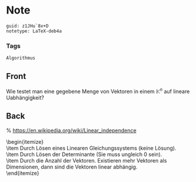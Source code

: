 # Note
```
guid: z1JHu`8x+D
notetype: LaTeX-deb4a
```

### Tags
```
Algorithmus
```

## Front
Wie testet man eine gegebene Menge von Vektoren in einem $\mathbb{K}^n$ auf lineare Uabhängigkeit?

## Back
% <a href="https://en.wikipedia.org/wiki/Linear_independence">https://en.wikipedia.org/wiki/Linear_independence</a><div>
</div><div>\begin{itemize}</div><div>\item Durch Lösen eines Linearen Gleichungssystems (keine Lösung).</div><div>\item Durch Lösen der Determinante (Sie muss ungleich 0 sein).</div><div>\item Durch die Anzahl der Vektoren. Existieren mehr Vektoren als Dimensionen, dann sind die Vektoren linear abhängig.</div><div>\end{itemize}</div><div>
</div>
